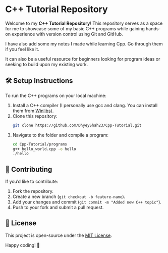# C++ Tutorial Repository

Welcome to my **C++ Tutorial Repository**! This repository serves as a space for me to showcase some of my basic C++ programs while gaining hands-on experience with version control using Git and GitHub.

I have also add some my notes I made while learning Cpp. Go through them if you feel like it.

It can also be a useful resource for beginners looking for program ideas or seeking to build upon my existing work.

## 🛠 Setup Instructions
To run the C++ programs on your local machine:
1. Install a C++ compiler (I personally use gcc and clang. You can install them from [Winlibs](https://winlibs.com)).
2. Clone this repository:
   ```sh
   git clone https://github.com/DhyeyShah23/Cpp-Tutorial.git
   ```
3. Navigate to the folder and compile a program:
   ```sh
   cd Cpp-Tutorial/programs
   g++ hello_world.cpp -o hello
   ./hello
   ```

## 🤝 Contributing
If you’d like to contribute:
1. Fork the repository.
2. Create a new branch (`git checkout -b feature-name`).
3. Add your changes and commit (`git commit -m "Added new C++ topic"`).
4. Push to your fork and submit a pull request.

## 📜 License
This project is open-source under the [MIT License](LICENSE).

Happy coding! 🚀